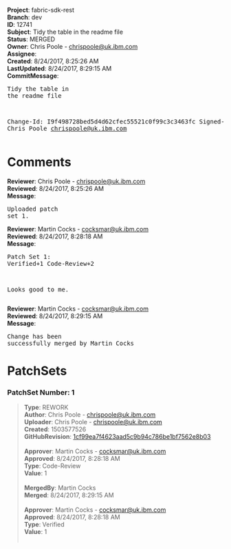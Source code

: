 <strong>Project</strong>: fabric-sdk-rest<br><strong>Branch</strong>: dev<br><strong>ID</strong>: 12741<br><strong>Subject</strong>: Tidy the table in the readme file<br><strong>Status</strong>: MERGED<br><strong>Owner</strong>: Chris Poole - chrispoole@uk.ibm.com<br><strong>Assignee</strong>:<br><strong>Created</strong>: 8/24/2017, 8:25:26 AM<br><strong>LastUpdated</strong>: 8/24/2017, 8:29:15 AM<br><strong>CommitMessage</strong>:<br><pre>Tidy the table in the readme file

Change-Id: I9f498728bed5d4d62cfec55521c0f99c3c3463fc
Signed-off-by: Chris Poole <chrispoole@uk.ibm.com>
</pre><h1>Comments</h1><strong>Reviewer</strong>: Chris Poole - chrispoole@uk.ibm.com<br><strong>Reviewed</strong>: 8/24/2017, 8:25:26 AM<br><strong>Message</strong>: <pre>Uploaded patch set 1.</pre><strong>Reviewer</strong>: Martin Cocks - cocksmar@uk.ibm.com<br><strong>Reviewed</strong>: 8/24/2017, 8:28:18 AM<br><strong>Message</strong>: <pre>Patch Set 1: Verified+1 Code-Review+2

Looks good to me.</pre><strong>Reviewer</strong>: Martin Cocks - cocksmar@uk.ibm.com<br><strong>Reviewed</strong>: 8/24/2017, 8:29:15 AM<br><strong>Message</strong>: <pre>Change has been successfully merged by Martin Cocks</pre><h1>PatchSets</h1><h3>PatchSet Number: 1</h3><blockquote><strong>Type</strong>: REWORK<br><strong>Author</strong>: Chris Poole - chrispoole@uk.ibm.com<br><strong>Uploader</strong>: Chris Poole - chrispoole@uk.ibm.com<br><strong>Created</strong>: 1503577526<br><strong>GitHubRevision</strong>: [1cf99ea7f4623aad5c9b94c786be1bf7562e8b03](https://github.com/hyperledger/fabric-sdk-rest/commit/1cf99ea7f4623aad5c9b94c786be1bf7562e8b03)<br><br><strong>Approver</strong>: Martin Cocks - cocksmar@uk.ibm.com<br><strong>Approved</strong>: 8/24/2017, 8:28:18 AM<br><strong>Type</strong>: Code-Review<br><strong>Value</strong>: 1<br><br><strong>MergedBy</strong>: Martin Cocks<br><strong>Merged</strong>: 8/24/2017, 8:29:15 AM<br><br><strong>Approver</strong>: Martin Cocks - cocksmar@uk.ibm.com<br><strong>Approved</strong>: 8/24/2017, 8:28:18 AM<br><strong>Type</strong>: Verified<br><strong>Value</strong>: 1<br><br></blockquote>